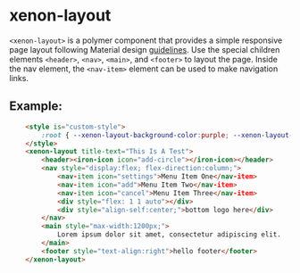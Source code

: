 # xenon-layout

`<xenon-layout>` is a polymer component that provides a simple responsive page layout following
Material design [guidelines](https://material.io/guidelines/). Use the special children elements 
`<header>`, `<nav>`, `<main>`, and `<footer>` to layout the page. Inside the nav element, the 
`<nav-item>` element can be used to make navigation links. 

## Example:
```html
    <style is="custom-style">
        :root { --xenon-layout-background-color:purple; --xenon-layout-color:white; }
    </style>
    <xenon-layout title-text="This Is A Test">
        <header><iron-icon icon="add-circle"></iron-icon></header>
        <nav style="display:flex; flex-direction:column;">
            <nav-item icon="settings">Menu Item One</nav-item>    
            <nav-item icon="add">Menu Item Two</nav-item>    
            <nav-item icon="cancel">Menu Item Three</nav-item>  
            <div style="flex: 1 1 auto"></div>
            <div style="align-self:center;">bottom logo here</div>  
        </nav>
        <main style="max-width:1200px;">
            Lorem ipsum dolor sit amet, consectetur adipiscing elit. 
        </main>
        <footer style="text-align:right">hello footer</footer>
    </xenon-layout>
```
